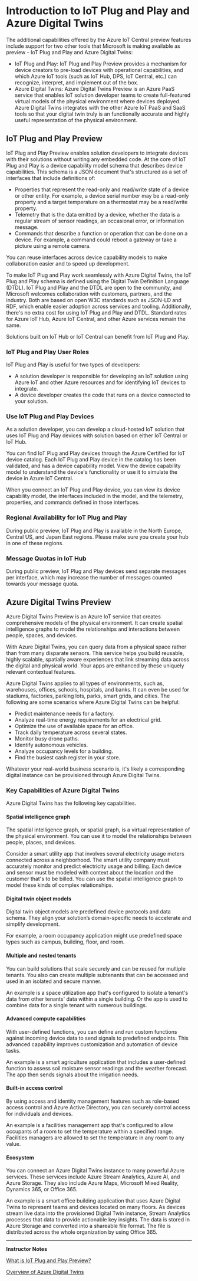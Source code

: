 # Introduction to IoT Plug and Play and Azure Digital Twins

The additional capabilities offered by the Azure IoT Central preview features include support for two other tools that Microsoft is making available as preview - IoT Plug and Play and Azure Digital Twins:

* IoT Plug and Play: IoT Plug and Play Preview provides a mechanism for device creators to pre-load devices with operational capabilities, and which Azure IoT tools (such as IoT Hub, DPS, IoT Central, etc.) can recognize, interpret, and implement out of the box.
* Azure Digital Twins: Azure Digital Twins Preview is an Azure PaaS service that enables IoT solution developer teams to create full-featured virtual models of the physical environment where devices deployed. Azure Digital Twins integrates with the other Azure IoT PaaS and SaaS tools so that your digital twin truly is an functionally accurate and highly useful representation of the physical environment.   

## IoT Plug and Play Preview

IoT Plug and Play Preview enables solution developers to integrate devices with their solutions without writing any embedded code. At the core of IoT Plug and Play is a device capability model schema that describes device capabilities. This schema is a JSON document that's structured as a set of interfaces that include definitions of:

* Properties that represent the read-only and read/write state of a device or other entity. For example, a device serial number may be a read-only property and a target temperature on a thermostat may be a read/write property.
* Telemetry that is the data emitted by a device, whether the data is a regular stream of sensor readings, an occasional error, or information message.
* Commands that describe a function or operation that can be done on a device. For example, a command could reboot a gateway or take a picture using a remote camera.

You can reuse interfaces across device capability models to make collaboration easier and to speed up development.

To make IoT Plug and Play work seamlessly with Azure Digital Twins, the IoT Plug and Play schema is defined using the Digital Twin Definition Language (DTDL). IoT Plug and Play and the DTDL are open to the community, and Microsoft welcomes collaboration with customers, partners, and the industry. Both are based on open W3C standards such as JSON-LD and RDF, which enable easier adoption across services and tooling. Additionally, there's no extra cost for using IoT Plug and Play and DTDL. Standard rates for Azure IoT Hub, Azure IoT Central, and other Azure services remain the same.

Solutions built on IoT Hub or IoT Central can benefit from IoT Plug and Play.

### IoT Plug and Play User Roles 

IoT Plug and Play is useful for two types of developers:

* A solution developer is responsible for developing an IoT solution using Azure IoT and other Azure resources and for identifying IoT devices to integrate.
* A device developer creates the code that runs on a device connected to your solution.

### Use IoT Plug and Play Devices

As a solution developer, you can develop a cloud-hosted IoT solution that uses IoT Plug and Play devices with solution based on either IoT Central or IoT Hub.

You can find IoT Plug and Play devices through the Azure Certified for IoT device catalog. Each IoT Plug and Play device in the catalog has been validated, and has a device capability model. View the device capability model to understand the device's functionality or use it to simulate the device in Azure IoT Central.

When you connect an IoT Plug and Play device, you can view its device capability model, the interfaces included in the model, and the telemetry, properties, and commands defined in those interfaces.

### Regional Availability for IoT Plug and Play

During public preview, IoT Plug and Play is available in the North Europe, Central US, and Japan East regions. Please make sure you create your hub in one of these regions.

### Message Quotas in IoT Hub

During public preview, IoT Plug and Play devices send separate messages per interface, which may increase the number of messages counted towards your message quota.

## Azure Digital Twins Preview

Azure Digital Twins Preview is an Azure IoT service that creates comprehensive models of the physical environment. It can create spatial intelligence graphs to model the relationships and interactions between people, spaces, and devices.

With Azure Digital Twins, you can query data from a physical space rather than from many disparate sensors. This service helps you build reusable, highly scalable, spatially aware experiences that link streaming data across the digital and physical world. Your apps are enhanced by these uniquely relevant contextual features.

Azure Digital Twins applies to all types of environments, such as, warehouses, offices, schools, hospitals, and banks. It can even be used for stadiums, factories, parking lots, parks, smart grids, and cities. The following are some scenarios where Azure Digital Twins can be helpful:

* Predict maintenance needs for a factory.
* Analyze real-time energy requirements for an electrical grid.
* Optimize the use of available space for an office.
* Track daily temperature across several states.
* Monitor busy drone paths.
* Identify autonomous vehicles.
* Analyze occupancy levels for a building.
* Find the busiest cash register in your store.

Whatever your real-world business scenario is, it's likely a corresponding digital instance can be provisioned through Azure Digital Twins.

### Key Capabilities of Azure Digital Twins

Azure Digital Twins has the following key capabilities.

#### Spatial intelligence graph

The spatial intelligence graph, or spatial graph, is a virtual representation of the physical environment. You can use it to model the relationships between people, places, and devices.

Consider a smart utility app that involves several electricity usage meters connected across a neighborhood. The smart utility company must accurately monitor and predict electricity usage and billing. Each device and sensor must be modeled with context about the location and the customer that's to be billed. You can use the spatial intelligence graph to model these kinds of complex relationships.

#### Digital twin object models

Digital twin object models are predefined device protocols and data schema. They align your solution’s domain-specific needs to accelerate and simplify development.

For example, a room occupancy application might use predefined space types such as campus, building, floor, and room.

#### Multiple and nested tenants

You can build solutions that scale securely and can be reused for multiple tenants. You also can create multiple subtenants that can be accessed and used in an isolated and secure manner.

An example is a space utilization app that's configured to isolate a tenant's data from other tenants' data within a single building. Or the app is used to combine data for a single tenant with numerous buildings.

#### Advanced compute capabilities

With user-defined functions, you can define and run custom functions against incoming device data to send signals to predefined endpoints. This advanced capability improves customization and automation of device tasks.

An example is a smart agriculture application that includes a user-defined function to assess soil moisture sensor readings and the weather forecast. The app then sends signals about the irrigation needs.

#### Built-in access control

By using access and identity management features such as role-based access control and Azure Active Directory, you can securely control access for individuals and devices.

An example is a facilities management app that's configured to allow occupants of a room to set the temperature within a specified range. Facilities managers are allowed to set the temperature in any room to any value.

#### Ecosystem

You can connect an Azure Digital Twins instance to many powerful Azure services. These services include Azure Stream Analytics, Azure AI, and Azure Storage. They also include Azure Maps, Microsoft Mixed Reality, Dynamics 365, or Office 365.

An example is a smart office building application that uses Azure Digital Twins to represent teams and devices located on many floors. As devices stream live data into the provisioned Digital Twin instance, Stream Analytics processes that data to provide actionable key insights. The data is stored in Azure Storage and converted into a shareable file format. The file is distributed across the whole organization by using Office 365.

---

**Instructor Notes**

[What is IoT Plug and Play Preview?](https://docs.microsoft.com/en-us/azure/iot-pnp/overview-iot-plug-and-play)

[Overview of Azure Digital Twins](https://docs.microsoft.com/en-us/azure/digital-twins/about-digital-twins)
